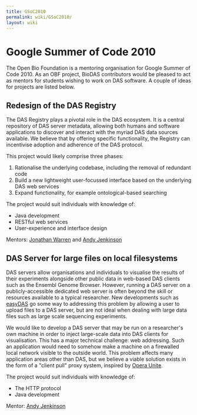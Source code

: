 ```yaml
---
title: GSoC2010
permalink: wiki/GSoC2010/
layout: wiki
---
```


Google Summer of Code 2010
==========================

The Open Bio Foundation is a mentoring organisation for Google Summer of
Code 2010. As an OBF project, BioDAS contributors would be pleased to
act as mentors for students wishing to work on DAS software. A couple of
ideas for projects are listed below.

Redesign of the DAS Registry
----------------------------

The DAS Registry plays a pivotal role in the DAS ecosystem. It is a
central repository of DAS server metadata, allowing both humans and
software applications to discover and interact with the myriad DAS data
sources available. We believe that by offering specific functionality,
the Registry can incentivise adoption and adherence of the DAS protocol.

This project would likely comprise three phases:

1.  Rationalise the underlying codebase, including the removal of
    redundant code
2.  Build a new lightweight user-focussed interface based on the
    underlying DAS web services
3.  Expand functionality, for example ontological-based searching

The project would suit individuals with knowledge of:

-   Java development
-   RESTful web services
-   User-experience and interface design

Mentors: [Jonathan Warren](mailto:jw12@sanger.ac.uk) and [Andy
Jenkinson](mailto:andy.jenkinson@ebi.ac.uk)

DAS Server for large files on local filesystems
-----------------------------------------------

DAS servers allow organisations and individuals to visualise the results
of their experiments alongside other public data in web-based DAS
clients such as the Ensembl Genome Browser. However, running a DAS
server on a publicly-accessible dedicated web server is often beyond the
skill or resources available to a typical researcher. New developments
such as [easyDAS](http://wwwdev.ebi.ac.uk/panda-srv/easydas) go some way
to addressing this problem by allowing a user to upload files to a DAS
server, but are not ideal when dealing with large data files such as
large scale sequencing experiments.

We would like to develop a DAS server that may be run on a researcher's
own machine in order to inject large-scale data into DAS clients for
visualisation. This has a major technical challenge: web addressing.
Such an application would need to somehow make a machine on a firewalled
local network visible to the outside world. This problem affects many
application areas other than DAS, but we believe a viable solution
exists in the form of a "client pull" proxy system, inspired by [Opera
Unite](http://unite.opera.com/).

The project would suit individuals with knowledge of:

-   The HTTP protocol
-   Java development

Mentor: [Andy Jenkinson](mailto:andy.jenkinson@ebi.ac.uk)
